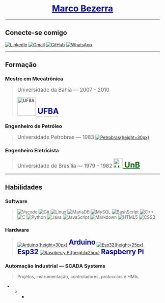 <h1 align="center"> 
  <a href="https://www.linkedin.com/in/marco-antonio-dias-bezerra-36296013" style="color:darkblue;">
    <span>Marco Bezerra</span>
  </a>
</h1>

---
## Conecte-se comigo
[![LinkedIn](https://img.shields.io/badge/linkedin-%230077B5.svg?style=for-the-badge&logo=linkedin&logoColor=white)](https://www.linkedin.com/in/marco-antonio-dias-bezerra-36296013) [![Gmail](https://img.shields.io/badge/Gmail-333333?style=for-the-badge&logo=gmail&logoColor=red)](mailto:marcobz@gmail.com) [![GitHub](https://img.shields.io/badge/GitHub-0077B5?style=for-the-badge&logo=github&logoColor=white)](https://github.com/marcobz-bzz) [![WhatsApp](https://img.shields.io/badge/WhatsApp-25D366?style=for-the-badge&logo=whatsapp&logoColor=white)](https://wa.me/+5571991510929)

---
## Formação
### Mestre em Mecatrônica
> <span style='font-size:1.2em;'>Universidade da Bahia — 2007 - 2010</span>
>
> <a href="https://pt.wikipedia.org/wiki/Universidade_Federal_da_Bahia" target="_blank"><img src="https://upload.wikimedia.org/wikipedia/commons/thumb/4/40/Bras%C3%A3o_da_UFBA.png/300px-Bras%C3%A3o_da_UFBA.png" alt="UFBA" height=60px><sup style='color:darkblue;font-weight:bold;font-size:1.8em;'> UFBA</sup></a> 
### Engenheiro de Petróleo
> <span style='font-size:1.2em;'>Universidade Petrobras — 1983</span>
> [![Petrobras](https://upload.wikimedia.org/wikipedia/commons/thumb/c/cc/Petrobras_horizontal_logo.svg/300px-Petrobras_horizontal_logo.svg.png){height=30px}](https://pt.wikipedia.org/wiki/Petrobras)
### Engenheiro Eletricista
> <span style='font-size:1.2em;'>Universidade de Brasília — 1979 - 1982</span>
> <a href="https://pt.wikipedia.org/wiki/Universidade_de_Bras%C3%ADlia" target="_blank" style='color:darkgreen;font-weight:bold;font-size:1.8em;'><img src="https://upload.wikimedia.org/wikipedia/commons/thumb/c/c3/Webysther_20160322_-_Logo_UnB_%28sem_texto%29.svg/300px-Webysther_20160322_-_Logo_UnB_%28sem_texto%29.svg.png" alt="UnB" height=30px> UnB</a> 

---
## Habilidades
### Software
> ![Vscode](https://img.shields.io/badge/Vscode-007ACC?style=for-the-badge&logo=visual-studio-code&logoColor=white) ![Git](https://img.shields.io/badge/GIT-E44C30?style=for-the-badge&logo=git&logoColor=white) ![Linux](https://img.shields.io/badge/Linux-000?style=for-the-badge&logo=linux&logoColor=FCC624) ![MariaDB](https://img.shields.io/badge/MariaDB-003545?style=for-the-badge&logo=mariadb&logoColor=white) ![MySQL](https://img.shields.io/badge/MySQL-00000F?style=for-the-badge&logo=mysql&logoColor=white) ![BashScript](https://img.shields.io/badge/bash%20script-0101?style=flat&logo=gnubash&logoColor=%23FFFFFF&labelColor=%23000000) ![C++](https://img.shields.io/badge/C%2B%2B-00599C?style=for-the-badge&logo=c%2B%2B&logoColor=white) ![C](https://img.shields.io/badge/C-00599C?style=for-the-badge&logo=c&logoColor=white) ![Python](https://img.shields.io/badge/python-3670A0?style=for-the-badge&logo=python&logoColor=ffdd54) ![Java](https://img.shields.io/badge/java-%23ED8B00.svg?style=for-the-badge&logo=openjdk&logoColor=white) ![JavaScript](https://img.shields.io/badge/JavaScript-F7DF1E?style=for-the-badge&logo=javascript&logoColor=black) ![Markdown](https://img.shields.io/badge/Markdown-000?style=for-the-badge&logo=markdown) ![HTML5](https://img.shields.io/badge/HTML5-E34F26?style=for-the-badge&logo=html5&logoColor=white) ![CSS3](https://img.shields.io/badge/CSS3-1572B6?style=for-the-badge&logo=css3&logoColor=white) 

### Hardware
> [![Arduino](https://upload.wikimedia.org/wikipedia/commons/thumb/e/e0/ArduinoLogo_%C2%AE.svg/96px-ArduinoLogo_%C2%AE.svg.png){height=30px}](https://pt.wikipedia.org/wiki/Arduino) <sup style='color:darkblue;font-weight:bold;font-size:1.6em'>Arduino</sup>
> [![Esp32](https://www.espressif.com/sites/all/themes/espressif/logo-black.svg){height=25px}](https://pt.wikipedia.org/wiki/Arduino) <span style='color:darkblue;font-weight:bold;font-size:1.6em'>Esp32</span>
> [![Raspberry Pi](https://assets.raspberrypi.com/static/logo-663a71244b0e42ebedb0ddd72abcae73.png){height=25px}](https://pt.wikipedia.org/wiki/Raspberry_Pi) <span style='color:darkblue;font-weight:bold;font-size:1.6em'>Raspberry Pi</span>

### Automação Industrial — SCADA Systems
> Projetos, instrumentação, controladores, protocolos e HMIs.

+ + +


